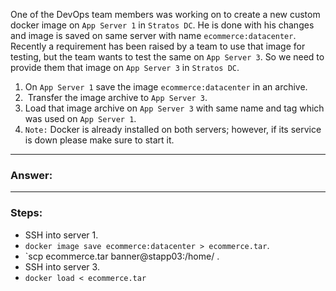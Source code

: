 One of the DevOps team members was working on to create a new custom docker image on `App Server 1` in `Stratos DC`. He is done with his changes and image is saved on same server with name `ecommerce:datacenter`. Recently a requirement has been raised by a team to use that image for testing, but the team wants to test the same on `App Server 3`. So we need to provide them that image on `App Server 3` in `Stratos DC`.
1. On `App Server 1` save the image `ecommerce:datacenter` in an archive.
2.  Transfer the image archive to `App Server 3`.
3. Load that image archive on `App Server 3` with same name and tag which was used on `App Server 1`.
4. `Note:` Docker is already installed on both servers; however, if its service is down please make sure to start it.

---
### Answer:
---
### Steps:
-  SSH into server 1.
- `docker image save ecommerce:datacenter > ecommerce.tar`.
- `scp ecommerce.tar banner@stapp03:/home/ .
-  SSH into server 3.
- `docker load < ecommerce.tar`